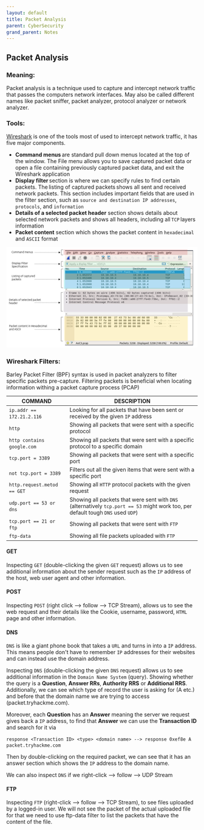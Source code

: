 ```yaml
---
layout: default
title: Packet Analysis
parent: CyberSecurity
grand_parent: Notes
---
```


## Packet Analysis

### Meaning:

Packet analysis is a technique used to capture and intercept network traffic that passes the computers network interfaces.
May also be called different names like packet sniffer, packet analyzer, protocol analyzer or network analyzer.

### Tools:

[Wireshark](https://www.wireshark.org/) is one of the tools most of used to intercept network traffic, it has five major components.

- **Command menus** are standard pull down menus located at the top of the window. The File menu allows you to save captured packet data or open a file containing previously captured packet data, and exit the Wireshark application
- **Display filter** section is where we can specify rules to find certain packets. The listing of captured packets shows all sent and received network packets. This section includes important fields that are used in the filter section, such as `source and destination IP addresses`, `protocols`, and `information`
- **Details of a selected packet header** section shows details about selected network packets and shows all headers, including all `TCP` layers information
- **Packet content** section which shows the packet content in `hexadecimal` and `ASCII` format

![Wireshark](https://raw.githubusercontent.com/MathewHDYT/OneShare/main/_images/wireshark.png)

### Wireshark Filters:

Barley Packet Filter (BPF) syntax is used in packet analyzers to filter specific packets pre-capture. Filtering packets is beneficial when locating information withing a packet capture process (PCAP)

**COMMAND** | **DESCRIPTION** |
----------- | --------------- |
`ip.addr == 172.21.2.116` | Looking for all packets that have been sent or received by the given `IP` address |
`http` | Showing all packets that were sent with a specific protocol |
`http contains google.com` | Showing all packets that were sent with a specific protocol to a specific domain |
`tcp.port = 3389` | Showing all packets that were sent with a specific port |
`not tcp.port = 3389` | Filters out all the given items that were sent with a specific port |
`http.request.metod == GET` | Showing all `HTTP` protocol packets with the given request |
`udp.port == 53 or dns` | Showing all packets that were sent with `DNS` (alternatively `tcp.port == 53` might work too, per default tough `DNS` used `UDP`) |
`tcp.port == 21 or ftp` | Showing all packets that were sent with `FTP` |
`ftp-data` | Showing all file packets uploaded with `FTP` |

#### GET

Inspecting `GET` (double-clicking the given `GET` request) allows us to see additional information about the sender request such as the `IP` address of the host, web user agent and other information.

#### POST

Inspecting `POST` (right click --> follow --> TCP Stream), allows us to see the web request and their details like the Cookie, username, password, `HTML` page and other information.

#### DNS

`DNS` is like a giant phone book that takes a `URL` and turns in into a `IP` address.
This means people don't have to remember `IP` addresses for their websites and can instead use the domain address.

Inspecting `DNS` (double-clicking the given `DNS` request) allows us to see additional information in the `Domain Name System` (query). Showing whether the query is a **Question**, **Answer RRs**, **Authority RRS** or **Additional RRS**.
Additionally, we can see which type of record the user is asking for (A etc.) and before that the domain name we are trying to access (packet.tryhackme.com).

Moreover, each **Question** has an **Answer** meaning the server we request gives back a `IP` address, to find that **Answer** we can use the **Transaction ID** and search for it via

```
response <Transaction ID> <type> <domain name> --> response 0xef8e A packet.tryhackme.com
```

Then by double-clicking on the required packet, we can see that it has an answer section which shows the `IP` address to the domain name.

We can also inspect `DNS` if we right-click --> follow --> UDP Stream

#### FTP

Inspecting `FTP` (right-click --> follow --> TCP Stream), to see files uploaded by a logged-in user.
We will not see the packet of the actual uploaded file for that we need to use ftp-data filter to list the packets that have the content of the file.
